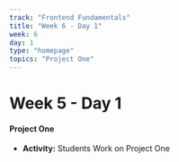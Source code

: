 ```yaml
---
track: "Frontend Fundamentals"
title: "Week 6 - Day 1"
week: 6
day: 1
type: "homepage"
topics: "Project One"
---
```



# Week 5 - Day 1

#### Project One
- **Activity:** Students Work on Project One


